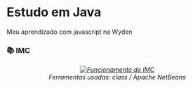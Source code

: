# Estudo em Java
 Meu aprendizado com javascript na Wyden

<h3>📚 IMC</h3> 
 <h6 align="center">
    <a href="https://sylu4n.github.io/JsUdemy/exercicios/IMC/index.html">
      <img src="./imgReadme/IMC.gif" alt="Funcionamento do IMC" />
    </a><br>
    Ferramentas usadas: class / Apache NetBeans
 </h6>
 <h2></h2>
